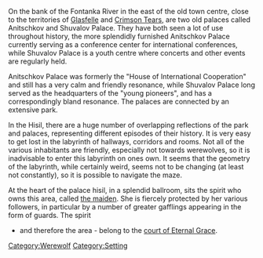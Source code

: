 On the bank of the Fontanka River in the east of the old town centre,
close to the territories of [Glasfelle](Glasfelle "wikilink") and
[Crimson Tears](Crimson_Tears "wikilink"), are two old palaces called
Anitschkov and Shuvalov Palace. They have both seen a lot of use
throughout history, the more splendidly furnished Anitschkov Palace
currently serving as a conference center for international conferences,
while Shuvalov Palace is a youth centre where concerts and other events
are regularly held.

Anitschkov Palace was formerly the "House of International Cooperation"
and still has a very calm and friendly resonance, while Shuvalov Palace
long served as the headquarters of the "young pioneers", and has a
correspondingly bland resonance. The palaces are connected by an
extensive park.

In the Hisil, there are a huge number of overlapping reflections of the
park and palaces, representing different episodes of their history. It
is very easy to get lost in the labyrinth of hallways, corridors and
rooms. Not all of the various inhabitants are friendly, especially not
towards werewolves, so it is inadvisable to enter this labyrinth on ones
own. It seems that the geometry of the labyrinth, while certainly weird,
seems not to be changing (at least not constantly), so it is possible to
navigate the maze.

At the heart of the palace hisil, in a splendid ballroom, sits the
spirit who owns this area, called [the maiden](the_maiden "wikilink").
She is fiercely protected by her various followers, in particular by a
number of greater gafflings appearing in the form of guards. The spirit
- and therefore the area - belong to the [court of Eternal
Grace](court_of_Eternal_Grace "wikilink").

[Category:Werewolf](Category:Werewolf "wikilink")
[Category:Setting](Category:Setting "wikilink")